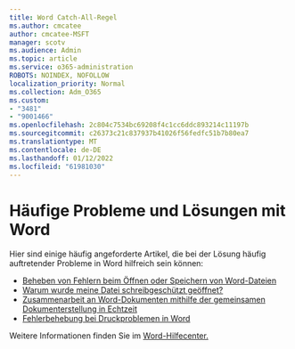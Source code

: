 ```yaml
---
title: Word Catch-All-Regel
ms.author: cmcatee
author: cmcatee-MSFT
manager: scotv
ms.audience: Admin
ms.topic: article
ms.service: o365-administration
ROBOTS: NOINDEX, NOFOLLOW
localization_priority: Normal
ms.collection: Adm_O365
ms.custom:
- "3481"
- "9001466"
ms.openlocfilehash: 2c804c7534bc69208f4c1cc6ddc893214c11197b
ms.sourcegitcommit: c26373c21c837937b41026f56fedfc51b7b80ea7
ms.translationtype: MT
ms.contentlocale: de-DE
ms.lasthandoff: 01/12/2022
ms.locfileid: "61981030"
---
```

# <a name="common-issues-and-resolutions-with-word"></a>Häufige Probleme und Lösungen mit Word

Hier sind einige häufig angeforderte Artikel, die bei der Lösung häufig auftretender Probleme in Word hilfreich sein können:

- [Beheben von Fehlern beim Öffnen oder Speichern von Word-Dateien](https://docs.microsoft.com/alchemyinsights/errors-opening-or-saving-files)
- [Warum wurde meine Datei schreibgeschützt geöffnet?](https://support.office.com/article/why-did-my-file-open-read-only-3ab4b792-da50-4b38-8628-14c64e1f1d15)
- [Zusammenarbeit an Word-Dokumenten mithilfe der gemeinsamen Dokumenterstellung in Echtzeit](https://support.office.com/article/collaborate-on-word-documents-with-real-time-co-authoring-7dd3040c-3f30-4fdd-bab0-8586492a1f1d?wt.mc_id=fsn_word_share_and_coauthor)
- [Fehlerbehebung bei Druckproblemen in Word](https://docs.microsoft.com/office/troubleshoot/word/print-failures-in-word)

Weitere Informationen finden Sie im [Word-Hilfecenter.](https://support.office.com/word)
